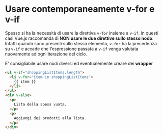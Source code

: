 # Usare contemporaneamente v-for e v-if

Spesso si ha la necessità di usare la direttiva `v-for` insieme a `v-if`. In questi casi Vue.js raccomanda di **NON usare le due direttive sullo stesso nodo**. Infatti quando sono presenti sullo stesso elemento, `v-for` ha la precedenza su `v-if` e accade che l'espressione passata a `v-if` venga valutata nuovamente ad ogni iterazione del ciclo.

E' consigliabile usare nodi diversi ed eventualemente creare dei **wrapper**

```html
<ul v-if="shoppingListItems.length">
  <li v-for="item in shoppingListItems">
    {{ item }}
  </li>
</ul>
<div v-else>
  <p>
    Lista della spesa vuota.
  </p>
  <p>
    Aggiungi dei prodotti alla lista.
  </p>
</div>
```
